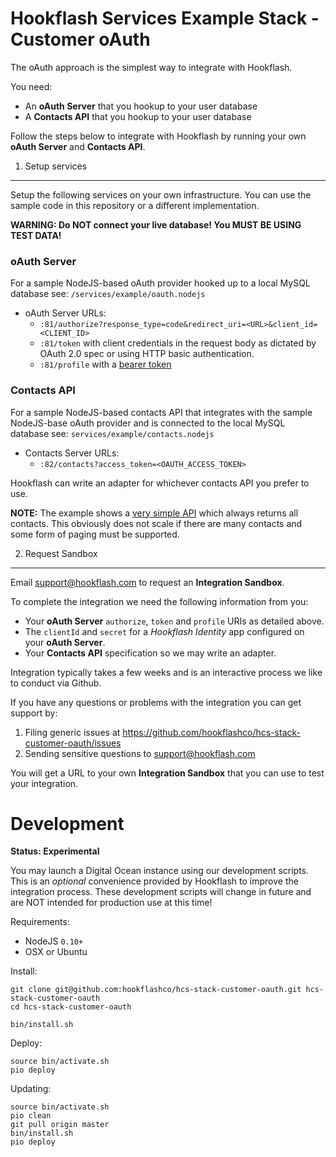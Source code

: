 Hookflash Services Example Stack - Customer oAuth
=================================================

The oAuth approach is the simplest way to integrate with Hookflash.

You need:

  * An **oAuth Server** that you hookup to your user database
  * A **Contacts API** that you hookup to your user database

Follow the steps below to integrate with Hookflash by running your own
**oAuth Server** and **Contacts API**.


1. Setup services
-----------------

Setup the following services on your own infrastructure. You can use the sample code
in this repository or a different implementation.

**WARNING: Do NOT connect your live database! You MUST BE USING TEST DATA!**

### oAuth Server

For a sample NodeJS-based oAuth provider hooked up to a local MySQL
database see: `/services/example/oauth.nodejs`

  * oAuth Server URLs:
    * `:81/authorize?response_type=code&redirect_uri=<URL>&client_id=<CLIENT_ID>`
    * `:81/token` with client credentials in the request body as dictated by OAuth 2.0 spec or using HTTP basic authentication.
    * `:81/profile` with a [bearer token](http://tools.ietf.org/html/rfc6750)

### Contacts API

For a sample NodeJS-based contacts API that integrates with the
sample NodeJS-base oAuth provider and is connected to the
local MySQL database see: `services/example/contacts.nodejs`

  * Contacts Server URLs:
    * `:82/contacts?access_token=<OAUTH_ACCESS_TOKEN>`

Hookflash can write an adapter for whichever contacts API you prefer to use.

**NOTE:** The example shows a
[very simple API](https://github.com/hookflashco/hcs-stack-customer-oauth/blob/268bad163195bd9e1c3f459cf1bc609d1447311e/services/example/contacts.nodejs/server.js#L92-L105)
which always returns all contacts. This obviously does not scale if there are many contacts
and some form of paging must be supported.


2. Request Sandbox
------------------

Email support@hookflash.com to request an **Integration Sandbox**.

To complete the integration we need the following information from you:

  * Your **oAuth Server** `authorize`, `token` and `profile` URIs as detailed above.
  * The `clientId` and `secret` for a *Hookflash Identity* app configured on your **oAuth Server**.
  * Your **Contacts API** specification so we may write an adapter.

Integration typically takes a few weeks and is an interactive process we like to conduct via Github.

If you have any questions or problems with the integration you can get support by:

  1. Filing generic issues at https://github.com/hookflashco/hcs-stack-customer-oauth/issues
  2. Sending sensitive questions to support@hookflash.com

You will get a URL to your own **Integration Sandbox** that you can use to test
your integration.



Development
===========

**Status: Experimental**

You may launch a Digital Ocean instance using our development scripts. This is an
*optional* convenience provided by Hookflash to improve the integration process. These
development scripts will change in future and are NOT intended for production use at this time! 

Requirements:

  * NodeJS `0.10+`
  * OSX or Ubuntu

Install:

    git clone git@github.com:hookflashco/hcs-stack-customer-oauth.git hcs-stack-customer-oauth
    cd hcs-stack-customer-oauth

    bin/install.sh

Deploy:

    source bin/activate.sh
    pio deploy

Updating:

    source bin/activate.sh
    pio clean
    git pull origin master
    bin/install.sh
    pio deploy

